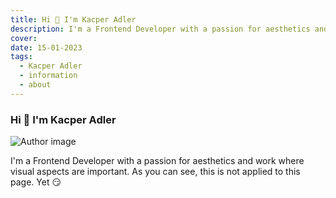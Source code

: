 ```yaml
---
title: Hi 👋 I'm Kacper Adler
description: I'm a Frontend Developer with a passion for aesthetics and work where visual aspects are important.
cover:
date: 15-01-2023
tags:
  - Kacper Adler
  - information
  - about
---
```


### Hi 👋 I'm Kacper Adler

![Author image](/author.jpg)

I'm a Frontend Developer with a passion for aesthetics and work where visual aspects are important. As you can see, this is not applied to this page. Yet 😏
